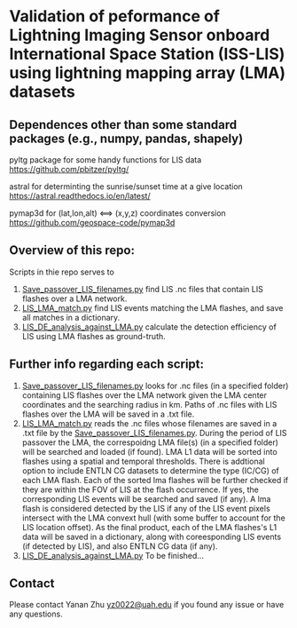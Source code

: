 # Validation of  peformance of Lightning Imaging Sensor onboard International Space Station (ISS-LIS) using lightning mapping array (LMA) datasets

## Dependences other than some standard packages (e.g., numpy, pandas, shapely)
pyltg package for some handy functions for LIS data
<https://github.com/pbitzer/pyltg/>

astral for determinting the sunrise/sunset time at a give location
<https://astral.readthedocs.io/en/latest/>

pymap3d for (lat,lon,alt) <==> (x,y,z) coordinates conversion
<https://github.com/geospace-code/pymap3d>



## Overview of this repo:
Scripts in thie repo serves to 
1. [Save_passover_LIS_filenames.py](https://github.com/safelysparky/LIS_LMA_val/blob/main/Save_passover_LIS_filenames.py) find LIS .nc files that contain LIS flashes over a LMA network. 
2. [LIS_LMA_match.py](https://github.com/safelysparky/LIS_LMA_val/blob/main/LIS_LMA_match.py) find LIS events matching the LMA flashes, and save all matches in a dictionary.
3. [LIS_DE_analysis_against_LMA.py](https://github.com/safelysparky/LIS_LMA_val/blob/main/LIS_DE_analysis_against_LMA.py) calculate the detection efficiency of LIS using LMA flashes as ground-truth.

## Further info regarding each script:
1. [Save_passover_LIS_filenames.py](https://github.com/safelysparky/LIS_LMA_val/blob/main/Save_passover_LIS_filenames.py) looks for .nc files (in a specified folder) containing LIS flashes over the LMA network given the LMA center coordinates and the searching radius in km. Paths of .nc files with LIS flashes over the LMA will be saved in a .txt file.
2. [LIS_LMA_match.py](https://github.com/safelysparky/LIS_LMA_val/blob/main/LIS_LMA_match.py) reads the .nc files whose filenames are saved in a .txt file by the [Save_passover_LIS_filenames.py](https://github.com/safelysparky/LIS_LMA_val/blob/main/Save_passover_LIS_filenames.py). During the period of LIS passover the LMA, the correspoidng LMA file(s) (in a specified folder) will be searched and loaded (if found). LMA L1 data will be sorted into flashes using a spatial and temporal thresholds. There is addtional option to include ENTLN CG datasets to determine the type (IC/CG) of each LMA flash. Each of the sorted lma flashes will be further checked if they are within the FOV of LIS at the flash occurrence. If yes, the corresponding LIS events will be searched and saved (if any). A lma flash is considered detected by the LIS if any of the LIS event pixels intersect with the LMA convext hull (with some buffer to account for the LIS location offset). As the final product, each of the LMA flashes's L1 data will be saved in a dictionary, along with coreesponding LIS events (if detected by LIS), and also ENTLN CG data (if any). 
3. [LIS_DE_analysis_against_LMA.py](https://github.com/safelysparky/LIS_LMA_val/blob/main/LIS_DE_analysis_against_LMA.py) To be finished...
## Contact
Please contact Yanan Zhu <yz0022@uah.edu> if you found any issue or have any questions. 